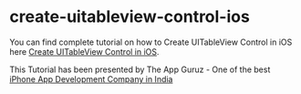 create-uitableview-control-ios
==============================

You can find complete tutorial on how to Create UITableView Control in iOS here [Create UITableView Control in iOS](http://www.theappguruz.com/tutorial/create-uitableview-control-ios/).

This Tutorial has been presented by The App Guruz - One of the best [iPhone App Development Company in India](http://www.theappguruz.com/iphone-app-development/)
